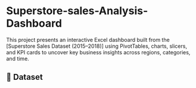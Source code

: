 # Superstore-sales-Analysis-Dashboard
This project presents an interactive Excel dashboard built from the [Superstore Sales Dataset (2015–2018)] using PivotTables, charts, slicers, and KPI cards to uncover key business insights across regions, categories, and time.

## 📁 Dataset
